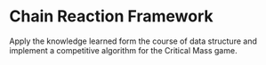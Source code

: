 # Chain Reaction Framework

Apply the knowledge learned form the course of data structure and implement a competitive algorithm for the Critical Mass game.